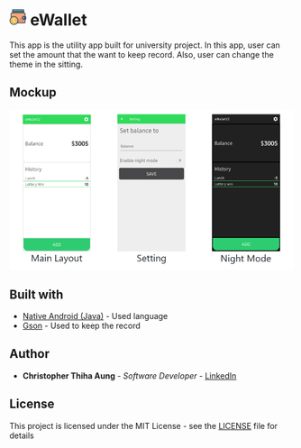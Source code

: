 # <img src="images/wallet.svg" width="30px"> eWallet
This app is the utility app built for university project. In this app, user can set the amount that the want to keep record. Also, user can change the theme in the sitting.

## Mockup
<img src="images/eWallet-mockup.png">

## Built with
* [Native Android (Java)](https://developer.android.com) - Used language
* [Gson](https://github.com/google/gson) - Used to keep the record 

## Author
* **Christopher Thiha Aung** - *Software Developer* - [LinkedIn](https://www.linkedin.com/in/christopher-t-678b41171/)

## License
This project is licensed under the MIT License - see the [LICENSE](LICENSE) file for details

